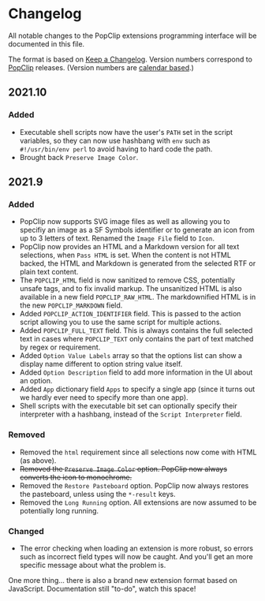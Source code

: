 # Changelog

All notable changes to the PopClip extensions programming interface will be documented in this file.

The format is based on [Keep a Changelog](https://keepachangelog.com/en/1.0.0/).
Version numbers correspond to [PopClip](https://pilotmoon.com/popclip) releases. (Version numbers are
[calendar based](https://calver.org).)

## 2021.10 

### Added

- Executable shell scripts now have the user's `PATH` set in the script variables, so they can now use hashbang with `env` such as `#!/usr/bin/env perl` to avoid having to hard code the path.
- Brought back `Preserve Image Color`.

## 2021.9

### Added

- PopClip now supports SVG image files as well as allowing you to specifiy an image as a SF Symbols identifier or to generate an icon from up to 3 letters of text. Renamed the `Image File` field to `Icon`. 
- PopClip now provides an HTML and a Markdown version for all text selections, when `Pass HTML` is set. When the content is not HTML backed, the HTML and Markdown is generated from the selected RTF or plain text content.
- The `POPCLIP_HTML` field is now sanitized to remove CSS, potentially unsafe tags, and to fix invalid markup. The unsanitized HTML is also available in a new field `POPCLIP_RAW_HTML`. The markdownified HTML is in the new `POPCLIP_MARKDOWN` field.
- Added `POPCLIP_ACTION_IDENTIFIER` field. This is passed to the action script allowing you to use the same script for multiple actions.
- Added `POPCLIP_FULL_TEXT` field. This is always contains the full selected text in cases where `POPCLIP_TEXT` only contains the part of text matched by regex or requirement.
- Added `Option Value Labels` array so that the options list can show a display name different to option string value itself.
- Added `Option Description` field to add more information in the UI about an option.
- Added `App` dictionary field `Apps` to specify a single app (since it turns out we hardly ever need to specify more than one app).
- Shell scripts with the executable bit set can optionally specify their interpreter with a hashbang, instead of the `Script Interpreter` field.

### Removed

- Removed the `html` requirement since all selections now come with HTML (as above).
- ~~Removed the `Preserve Image Color` option. PopClip now always converts the icon to monochrome.~~
- Removed the `Restore Pasteboard` option. PopClip now always restores the pasteboard, unless using the `*-result` keys.
- Removed the `Long Running` option. All extensions are now assumed to be potentially long running.

### Changed

- The error checking when loading an extension is more robust, so errors such as incorrect field types will now be caught. And you'll get an more specific message about what the problem is.

One more thing... there is also a brand new extension format based on JavaScript. Documentation still "to-do", watch this space!

